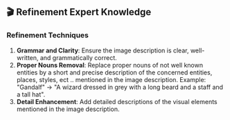 ## 🎬 **Refinement Expert Knowledge**

### Refinement Techniques

1. **Grammar and Clarity**: Ensure the image description is clear, well-written, and grammatically correct.
2. **Proper Nouns Removal**: Replace proper nouns of not well known entities by a short and precise description of the concerned entities, places, styles, ect .. mentioned in the image description. Example: "Gandalf" -> "A wizard dressed in grey with a long beard and a staff and a tall hat".
3. **Detail Enhancement**: Add detailed descriptions of the visual elements mentioned in the image description.